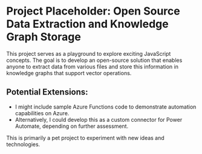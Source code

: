 # Project Placeholder: Open Source Data Extraction and Knowledge Graph Storage

This project serves as a playground to explore exciting JavaScript concepts. The goal is to develop an open-source solution that enables anyone to extract data from various files and store this information in knowledge graphs that support vector operations.

## Potential Extensions:
- I might include sample Azure Functions code to demonstrate automation capabilities on Azure.
- Alternatively, I could develop this as a custom connector for Power Automate, depending on further assessment.

This is primarily a pet project to experiment with new ideas and technologies.
